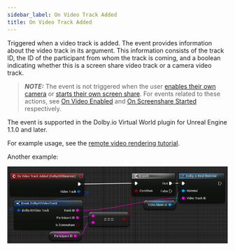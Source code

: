 ```yaml
---
sidebar_label: On Video Track Added
title: On Video Track Added
---
```

Triggered when a video track is added. The event provides information about the video track in its argument. This information consists of the track ID, the ID of the participant from whom the track is coming, and a boolean indicating whether this is a screen share video track or a camera video track.

> **_NOTE:_** The event is not triggered when the user [enables their own camera](../Functions/enable-video) or [starts their own screen share](../Functions/start-screenshare). For events related to these actions, see [On Video Enabled](on-video-enabled) and [On Screenshare Started](on-screenshare-started) respectively.

The event is supported in the Dolby.io Virtual World plugin for Unreal Engine 1.1.0 and later.

For example usage, see the [remote video rendering tutorial](../../tutorial/remote-video).

Another example:

![](../../../static/img/example-on-video-track-added.png)